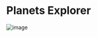 # Planets Explorer

![image](https://user-images.githubusercontent.com/96800792/194646427-263e92f3-f33e-4e72-b262-37fff535d7fa.png)
